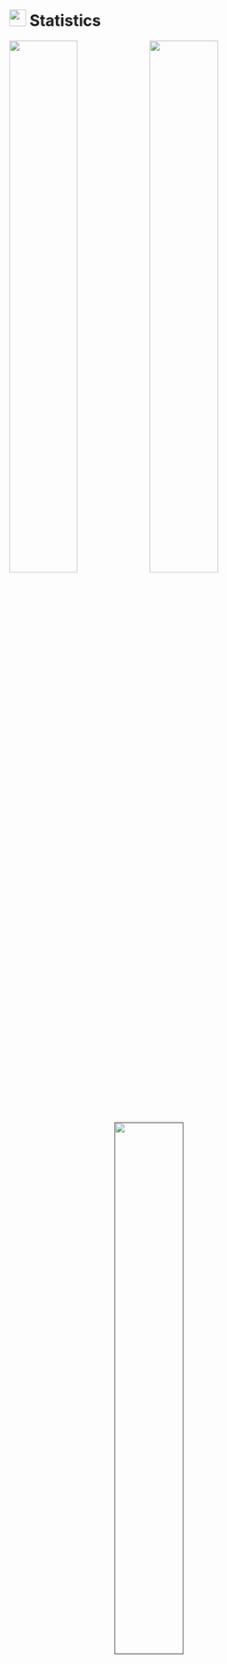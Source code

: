 # <img src="https://media4.giphy.com/media/MIGbtLZoVjbl0bYbAd/giphy.gif?cid=ecf05e472t2h0i8d7dcjaoau9iqtchhr899hxmpxzzgc7lyw&rid=giphy.gif" width="30"> Statistics


<p >
  <a >
    <img width="49.5%" src="https://github-readme-stats-xi-navy.vercel.app/api?username=amkolev22&show_icons=true&count_private=true&include_all_commits=true&theme=cobalt&hide_border=true">
   <img width="49.5%" src="https://github-readme-streak-stats.herokuapp.com/?user=amkolev22&theme=cobalt2&hide_border=true">
  </a>
</p>
<p align="center">
  <a href="">
    <img width="49.5%" src="https://github-readme-stats-xi-navy.vercel.app/api/top-langs/?username=amkolev22&theme=cobalt&hide_border=true&include_all_commits=true&count_private=true&layout=compact&hide=html,css&exclude_repo=martian">
  </a>
</p>

<p align="center"><img src="https://profile-counter.glitch.me/{amkolev22}/count.svg"></p>
